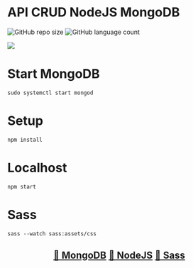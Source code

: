 # API CRUD NodeJS MongoDB

![GitHub repo size](https://img.shields.io/github/repo-size/LonghiniDev/api-crud-nodejs-mongodb?style=for-the-badge)
![GitHub language count](https://img.shields.io/github/languages/count/LonghiniDev/api-crud-nodejs-mongodb?style=for-the-badge)

[![](https://github.com/LonghiniDev/api-crud-nodejs-mongodb/blob/master/TINDIN.png)](#)

# Start MongoDB

```
sudo systemctl start mongod
```

# Setup

```
npm install
```

# Localhost

```
npm start
```

# Sass

```
sass --watch sass:assets/css
```

<h2 align="center">
    <a href="https://www.mongodb.com/pt-br">🔗 MongoDB</a>
    <a href="https://nodejs.org/en/">🔗 NodeJS</a>
    <a href="https://sass-lang.com/">🔗 Sass</a>
</h2>

